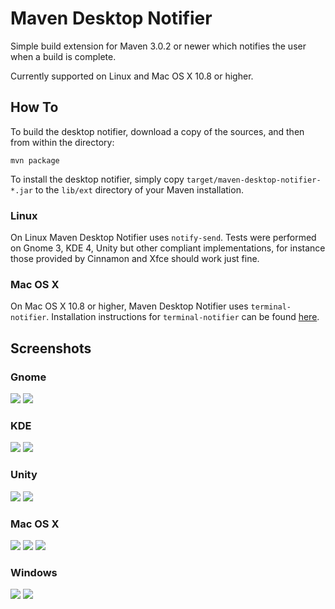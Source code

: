 
# Maven Desktop Notifier

Simple build extension for Maven 3.0.2 or newer which notifies the user when a build is complete.

Currently supported on Linux and Mac OS X 10.8 or higher.

## How To ##

To build the desktop notifier, download a copy of the sources, and then from within the directory:

    mvn package

To install the desktop notifier, simply copy `target/maven-desktop-notifier-*.jar` to the `lib/ext` directory of your Maven installation.

### Linux ###
On Linux Maven Desktop Notifier uses `notify-send`. Tests were performed on  Gnome 3, KDE 4, Unity but other
compliant implementations, for instance those provided by Cinnamon and Xfce should work just fine.

### Mac OS X ###
On Mac OS X 10.8 or higher, Maven Desktop Notifier uses `terminal-notifier`. Installation instructions for `terminal-notifier` can be found
[here](https://github.com/alloy/terminal-notifier/).

## Screenshots

### Gnome

![](https://raw.github.com/wiki/rombert/maven-desktop-notifier/images/maven-desktop-notifier-gnome.png)
![](https://raw.github.com/wiki/rombert/maven-desktop-notifier/images/maven-desktop-notifier-gnome-failure.png)

### KDE

![](https://raw.github.com/wiki/rombert/maven-desktop-notifier/images/maven-desktop-notifier-kde.png)
![](https://raw.github.com/wiki/rombert/maven-desktop-notifier/images/maven-desktop-notifier-kde-failure.png)

### Unity

![](https://raw.github.com/wiki/rombert/maven-desktop-notifier/images/maven-desktop-notifier-unity.png)
![](https://raw.github.com/wiki/rombert/maven-desktop-notifier/images/maven-desktop-notifier-unity-failure.png)

### Mac OS X
![](https://raw.github.com/wiki/rombert/maven-desktop-notifier/images/maven-desktop-notifier-macosx.png)
![](https://raw.github.com/wiki/rombert/maven-desktop-notifier/images/maven-desktop-notifier-macosx-failure.png)
![](https://raw.github.com/wiki/rombert/maven-desktop-notifier/images/maven-desktop-notifier-macosx-notification-centre.png)

### Windows
![](https://raw.github.com/wiki/rombert/maven-desktop-notifier/images/maven-desktop-notifier-windows.png)
![](https://raw.github.com/wiki/rombert/maven-desktop-notifier/images/maven-desktop-notifier-windows-failure.png)
